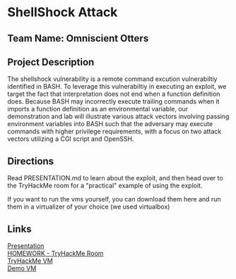 # ShellShock Attack

## Team Name: Omniscient Otters 

## Project Description
The shellshock vulnerability is a remote command excution vulnerabiltiy identified in BASH. To leverage this vulnerabiltiy in executing an exploit, we target the fact that interpretation does not end when a function definition does. Because BASH may incorrectly execute trailing commands when it imports a function definition as an environmental variable, our demonstration and lab will illustrate various attack vectors involving passing environment variables into BASH such that the adversary may execute commands with higher privilege requirements, with a focus on two attack vectors utilizing a CGI script and OpenSSH.

## Directions
Read PRESENTATION.md to learn about the exploit, and then head over to the TryHackMe room for a "practical" example of using the exploit.

If you want to run the vms yourself, you can download them here and run them in a virtualizer of your choice (we used virtualbox)

## Links
[Presentation](./PRESENTATION.md)  
[HOMEWORK - TryHackMe Room](./HOMEWORK.md)  
[TryHackMe VM](https://uploadnow.io/files/jdghFr1)  
[Demo VM](https://uploadnow.io/files/pnNCvpf)
